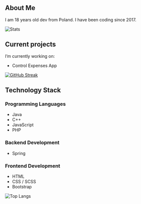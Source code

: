 ## About Me

I am 18 years old dev from Poland.
I have been coding since 2017.

![Stats](https://github-readme-stats.vercel.app/api?username=varev-dev&count_private=true&show_icons=true&theme=gotham&hide_border=true)

## Current projects
I’m currently working on:
- Control Expenses App

[![GitHub Streak](http://github-readme-streak-stats.herokuapp.com?user=varev-dev&theme=gotham&hide_border=true)](https://git.io/streak-stats)

## Technology Stack

### Programming Languages
- Java <br>
- C++ <br>
- JavaScript <br>
- PHP <br>

### Backend Development
- Spring

### Frontend Development
- HTML
- CSS / SCSS
- Bootstrap

![Top Langs](https://github-readme-stats.vercel.app/api/top-langs/?username=varev-dev&layout=compact&theme=gotham&langs_count=10&hide_border=true)
